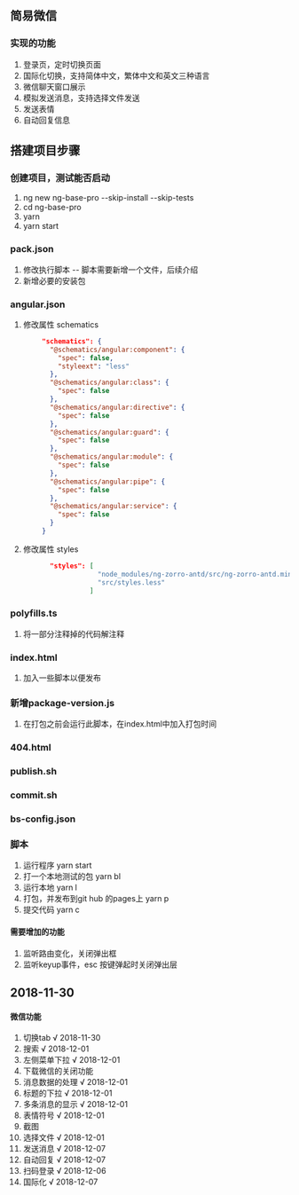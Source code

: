 ## 简易微信

### 实现的功能
1. 登录页，定时切换页面
2. 国际化切换，支持简体中文，繁体中文和英文三种语言
3. 微信聊天窗口展示
4. 模拟发送消息，支持选择文件发送
5. 发送表情
6. 自动回复信息


## 搭建项目步骤
### 创建项目，测试能否启动
1. ng new ng-base-pro --skip-install --skip-tests
2. cd ng-base-pro
3. yarn
4. yarn start

### pack.json
1. 修改执行脚本 -- 脚本需要新增一个文件，后续介绍
2. 新增必要的安装包

### angular.json
1. 修改属性 schematics
```json
        "schematics": {
          "@schematics/angular:component": {
            "spec": false,
            "styleext": "less"
          },
          "@schematics/angular:class": {
            "spec": false
          },
          "@schematics/angular:directive": {
            "spec": false
          },
          "@schematics/angular:guard": {
            "spec": false
          },
          "@schematics/angular:module": {
            "spec": false
          },
          "@schematics/angular:pipe": {
            "spec": false
          },
          "@schematics/angular:service": {
            "spec": false
          }
        }
```
2. 修改属性 styles
```json
          "styles": [
                      "node_modules/ng-zorro-antd/src/ng-zorro-antd.min.css",
                      "src/styles.less"
                    ]
```
### polyfills.ts
1. 将一部分注释掉的代码解注释

### index.html
1. 加入一些脚本以便发布
### 新增package-version.js
1. 在打包之前会运行此脚本，在index.html中加入打包时间
### 404.html
### publish.sh
### commit.sh
### bs-config.json

### 脚本
1. 运行程序 yarn start
2. 打一个本地测试的包 yarn bl
3. 运行本地 yarn l
4. 打包，并发布到git hub 的pages上 yarn p
5. 提交代码 yarn c

#### 需要增加的功能
1. 监听路由变化，关闭弹出框
2. 监听keyup事件，esc 按键弹起时关闭弹出层

## 2018-11-30
#### 微信功能
1. 切换tab                         √ 2018-11-30
2. 搜索                            √ 2018-12-01
3. 左侧菜单下拉                     √ 2018-12-01
4. 下载微信的关闭功能                
5. 消息数据的处理                   √ 2018-12-01
6. 标题的下拉                       √ 2018-12-01
7. 多条消息的显示                   √ 2018-12-01
8. 表情符号                         √ 2018-12-01
9. 截图
10. 选择文件                        √ 2018-12-01
11. 发送消息                        √ 2018-12-07
12. 自动回复                        √ 2018-12-07
13. 扫码登录                        √ 2018-12-06
14. 国际化                          √ 2018-12-07
